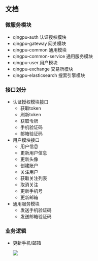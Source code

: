 ## 文档

### 微服务模块

- qingpu-auth 认证授权模块
- qingpu-gateway 网关模块
- qingpu-common 通用模块
- qingpu-common-service 通用服务模块
- qingpu-user 用户模块
- qingpu-exchange 交易所模块
- qingpu-elasticsearch 搜索引擎模块

### 接口划分

- 认证授权模块接口
  - 获取token
  - 刷新token
  - 获取令牌
  - 手机验证码
  - 邮箱验证码
- 用户模块接口
  - 用户信息
  - 更新用户信息
  - 更新头像
  - 创建账户
  - 关注用户
  - 获取关注列表
  - 取消关注
  - 更新手机号
  - 更新邮箱
- 通用服务模块
  - 发送手机验证码
  - 发送邮箱验证码

### 业务逻辑

- 更新手机/邮箱

  ![](https://i.postimg.cc/qRCnWPxh/Snipaste-2022-11-14-16-22-20.png)